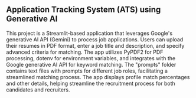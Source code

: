 ## Application Tracking System (ATS) using Generative AI

This project is a Streamlit-based application that leverages Google's generative AI API (Gemini) to process job applications. Users can upload their resumes in PDF format, enter a job title and description, and specify advanced criteria for matching. The app utilizes PyPDF2 for PDF processing, dotenv for environment variables, and integrates with the Google generative AI API for keyword matching. The "prompts" folder contains text files with prompts for different job roles, facilitating a streamlined matching process. The app displays profile match percentages and other details, helping streamline the recruitment process for both candidates and recruiters.


